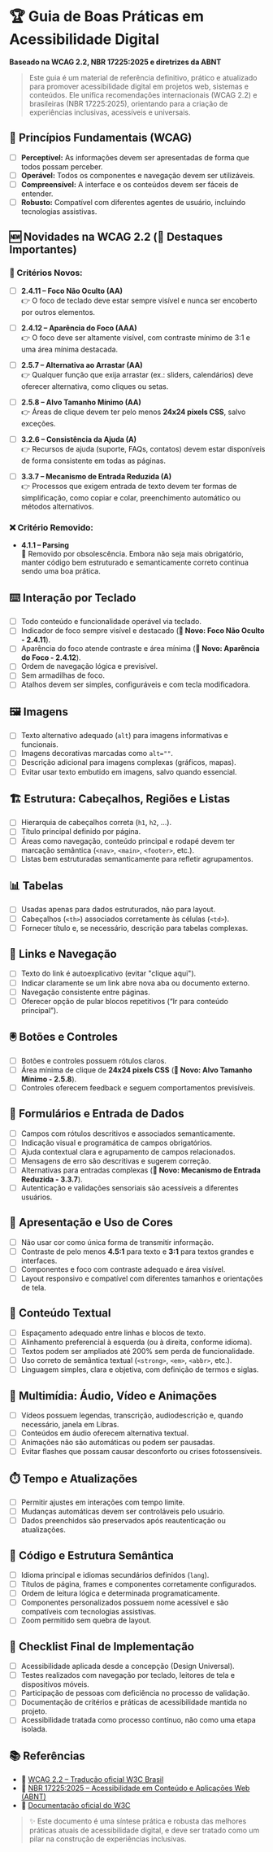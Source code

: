 # 🏆 Guia de Boas Práticas em Acessibilidade Digital

**Baseado na WCAG 2.2, NBR 17225:2025 e diretrizes da ABNT**

> Este guia é um material de referência definitivo, prático e atualizado para promover acessibilidade digital em projetos web, sistemas e conteúdos. Ele unifica recomendações internacionais (WCAG 2.2) e brasileiras (NBR 17225:2025), orientando para a criação de experiências inclusivas, acessíveis e universais.

## 🎯 Princípios Fundamentais (WCAG)

- [ ] **Perceptível:** As informações devem ser apresentadas de forma que todos possam perceber.
- [ ] **Operável:** Todos os componentes e navegação devem ser utilizáveis.
- [ ] **Compreensível:** A interface e os conteúdos devem ser fáceis de entender.
- [ ] **Robusto:** Compatível com diferentes agentes de usuário, incluindo tecnologias assistivas.

## 🆕 Novidades na WCAG 2.2 (🌟 Destaques Importantes)

### 🔷 Critérios Novos:

- [ ] **2.4.11 – Foco Não Oculto (AA)**  
       👉 O foco de teclado deve estar sempre visível e nunca ser encoberto por outros elementos.

- [ ] **2.4.12 – Aparência do Foco (AAA)**  
       👉 O foco deve ser altamente visível, com contraste mínimo de 3:1 e uma área mínima destacada.

- [ ] **2.5.7 – Alternativa ao Arrastar (AA)**  
       👉 Qualquer função que exija arrastar (ex.: sliders, calendários) deve oferecer alternativa, como cliques ou setas.

- [ ] **2.5.8 – Alvo Tamanho Mínimo (AA)**  
       👉 Áreas de clique devem ter pelo menos **24x24 pixels CSS**, salvo exceções.

- [ ] **3.2.6 – Consistência da Ajuda (A)**  
       👉 Recursos de ajuda (suporte, FAQs, contatos) devem estar disponíveis de forma consistente em todas as páginas.

- [ ] **3.3.7 – Mecanismo de Entrada Reduzida (A)**  
       👉 Processos que exigem entrada de texto devem ter formas de simplificação, como copiar e colar, preenchimento automático ou métodos alternativos.

### ❌ Critério Removido:

- **4.1.1 – Parsing**  
  🔻 Removido por obsolescência. Embora não seja mais obrigatório, manter código bem estruturado e semanticamente correto continua sendo uma boa prática.

## ⌨️ Interação por Teclado

- [ ] Todo conteúdo e funcionalidade operável via teclado.
- [ ] Indicador de foco sempre visível e destacado (**🌟 Novo: Foco Não Oculto - 2.4.11**).
- [ ] Aparência do foco atende contraste e área mínima (**🌟 Novo: Aparência do Foco - 2.4.12**).
- [ ] Ordem de navegação lógica e previsível.
- [ ] Sem armadilhas de foco.
- [ ] Atalhos devem ser simples, configuráveis e com tecla modificadora.

## 🖼️ Imagens

- [ ] Texto alternativo adequado (`alt`) para imagens informativas e funcionais.
- [ ] Imagens decorativas marcadas como `alt=""`.
- [ ] Descrição adicional para imagens complexas (gráficos, mapas).
- [ ] Evitar usar texto embutido em imagens, salvo quando essencial.

## 🏗️ Estrutura: Cabeçalhos, Regiões e Listas

- [ ] Hierarquia de cabeçalhos correta (`h1`, `h2`, ...).
- [ ] Título principal definido por página.
- [ ] Áreas como navegação, conteúdo principal e rodapé devem ter marcação semântica (`<nav>`, `<main>`, `<footer>`, etc.).
- [ ] Listas bem estruturadas semanticamente para refletir agrupamentos.

## 📊 Tabelas

- [ ] Usadas apenas para dados estruturados, não para layout.
- [ ] Cabeçalhos (`<th>`) associados corretamente às células (`<td>`).
- [ ] Fornecer título e, se necessário, descrição para tabelas complexas.

## 🔗 Links e Navegação

- [ ] Texto do link é autoexplicativo (evitar "clique aqui").
- [ ] Indicar claramente se um link abre nova aba ou documento externo.
- [ ] Navegação consistente entre páginas.
- [ ] Oferecer opção de pular blocos repetitivos (“Ir para conteúdo principal”).

## 🖲️ Botões e Controles

- [ ] Botões e controles possuem rótulos claros.
- [ ] Área mínima de clique de **24x24 pixels CSS** (**🌟 Novo: Alvo Tamanho Mínimo - 2.5.8**).
- [ ] Controles oferecem feedback e seguem comportamentos previsíveis.

## 📝 Formulários e Entrada de Dados

- [ ] Campos com rótulos descritivos e associados semanticamente.
- [ ] Indicação visual e programática de campos obrigatórios.
- [ ] Ajuda contextual clara e agrupamento de campos relacionados.
- [ ] Mensagens de erro são descritivas e sugerem correção.
- [ ] Alternativas para entradas complexas (**🌟 Novo: Mecanismo de Entrada Reduzida - 3.3.7**).
- [ ] Autenticação e validações sensoriais são acessíveis a diferentes usuários.

## 🎨 Apresentação e Uso de Cores

- [ ] Não usar cor como única forma de transmitir informação.
- [ ] Contraste de pelo menos **4.5:1** para texto e **3:1** para textos grandes e interfaces.
- [ ] Componentes e foco com contraste adequado e área visível.
- [ ] Layout responsivo e compatível com diferentes tamanhos e orientações de tela.

## 📑 Conteúdo Textual

- [ ] Espaçamento adequado entre linhas e blocos de texto.
- [ ] Alinhamento preferencial à esquerda (ou à direita, conforme idioma).
- [ ] Textos podem ser ampliados até 200% sem perda de funcionalidade.
- [ ] Uso correto de semântica textual (`<strong>`, `<em>`, `<abbr>`, etc.).
- [ ] Linguagem simples, clara e objetiva, com definição de termos e siglas.

## 🎥 Multimídia: Áudio, Vídeo e Animações

- [ ] Vídeos possuem legendas, transcrição, audiodescrição e, quando necessário, janela em Libras.
- [ ] Conteúdos em áudio oferecem alternativa textual.
- [ ] Animações não são automáticas ou podem ser pausadas.
- [ ] Evitar flashes que possam causar desconforto ou crises fotossensíveis.

## ⏱️ Tempo e Atualizações

- [ ] Permitir ajustes em interações com tempo limite.
- [ ] Mudanças automáticas devem ser controláveis pelo usuário.
- [ ] Dados preenchidos são preservados após reautenticação ou atualizações.

## 🧠 Código e Estrutura Semântica

- [ ] Idioma principal e idiomas secundários definidos (`lang`).
- [ ] Títulos de página, frames e componentes corretamente configurados.
- [ ] Ordem de leitura lógica e determinada programaticamente.
- [ ] Componentes personalizados possuem nome acessível e são compatíveis com tecnologias assistivas.
- [ ] Zoom permitido sem quebra de layout.

## 🚀 Checklist Final de Implementação

- [ ] Acessibilidade aplicada desde a concepção (Design Universal).
- [ ] Testes realizados com navegação por teclado, leitores de tela e dispositivos móveis.
- [ ] Participação de pessoas com deficiência no processo de validação.
- [ ] Documentação de critérios e práticas de acessibilidade mantida no projeto.
- [ ] Acessibilidade tratada como processo contínuo, não como uma etapa isolada.

## 📚 Referências

- 🔗 [WCAG 2.2 – Tradução oficial W3C Brasil](https://www.w3c.br/traducoes/wcag/wcag22-pt-BR/)
- 🔗 [NBR 17225:2025 – Acessibilidade em Conteúdo e Aplicações Web (ABNT)](https://www.abntcatalogo.com.br)
- 🔗 [Documentação oficial do W3C](https://www.w3.org/WAI/standards-guidelines/wcag/)

> ✨ Este documento é uma síntese prática e robusta das melhores práticas atuais de acessibilidade digital, e deve ser tratado como um pilar na construção de experiências inclusivas.
